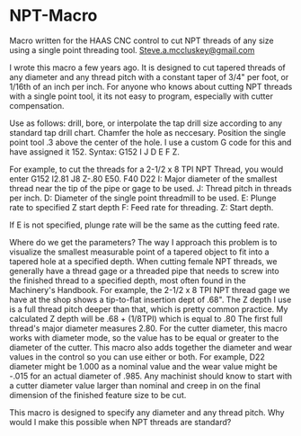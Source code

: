 # NPT-Macro
Macro written for the HAAS CNC control to cut NPT threads of any size using a single point threading tool.
Steve.a.mccluskey@gmail.com


I wrote this macro a few years ago. It is designed to cut tapered threads of any diameter and any thread pitch with a constant taper of 3/4" per foot, or 1/16th of an inch per inch. For anyone who knows about cutting NPT threads with a single point tool, it its not easy to program, especially with cutter compensation.

Use as follows: drill, bore, or interpolate the tap drill size according to any standard tap drill chart. Chamfer the hole as neccesary. Position the single point tool .3 above
the center of the hole.
I use a custom G code for this and have assigned it 152.
Syntax: G152 I J D E F Z.

For example, to cut the threads for a 2-1/2 x 8 TPI NPT Thread, you would enter
G152 I2.81 J8 Z-.80 E50. F40 D22
I: Major diameter of the smallest thread near the tip of the pipe or gage to be used.
J: Thread pitch in threads per inch.
D: Diameter of the single point threadmill to be used.
E: Plunge rate to specified Z start depth
F: Feed rate for threading.
Z: Start depth.

If E is not specified, plunge rate will be the same as the cutting feed rate.

Where do we get the parameters?  The way I approach this problem is to visualize the smallest measurable point of a tapered object to fit into a tapered hole at a specified depth. When cutting female NPT threads, we generally have a thread gage or a threaded pipe that needs to screw into the finished thread to a specified depth, most often found in the Machinery's Handbook. For example, the 2-1/2 x 8 TPI NPT thread gage we have at the shop shows a tip-to-flat insertion dept of .68". The Z depth I use is a full thread pitch deeper than that, which is pretty common practice. My calculated Z depth will be .68 + (1/8TPI) which is equal to .80  The first full thread's major diameter measures 2.80.  For the cutter diameter, this macro works with diameter mode, so the value has to be equal or greater to the diameter of the cutter. This macro also adds together the diameter and wear values in the control so you can use either or both. For example, D22 diameter might be 1.000 as a nominal value and the wear value might be -.015 for an actual diameter of .985. Any machinist should know to start with a cutter diameter value larger than nominal and creep in on the final dimension of the finished feature size to be cut.

This macro is designed to specify any diameter and any thread pitch. Why would I make this possible when NPT threads are standard? 
